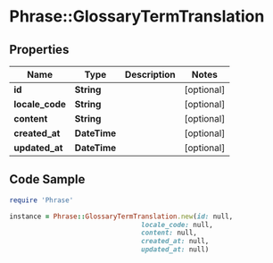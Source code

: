 # Phrase::GlossaryTermTranslation

## Properties

Name | Type | Description | Notes
------------ | ------------- | ------------- | -------------
**id** | **String** |  | [optional] 
**locale_code** | **String** |  | [optional] 
**content** | **String** |  | [optional] 
**created_at** | **DateTime** |  | [optional] 
**updated_at** | **DateTime** |  | [optional] 

## Code Sample

```ruby
require 'Phrase'

instance = Phrase::GlossaryTermTranslation.new(id: null,
                                 locale_code: null,
                                 content: null,
                                 created_at: null,
                                 updated_at: null)
```


